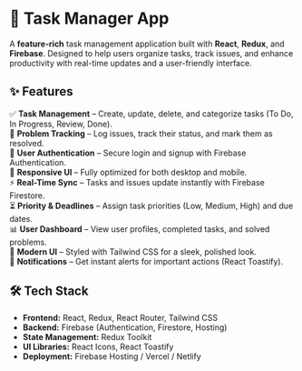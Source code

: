 # 🚀 Task Manager App

A **feature-rich** task management application built with **React**, **Redux**, and **Firebase**. Designed to help users organize tasks, track issues, and enhance productivity with real-time updates and a user-friendly interface.

## ✨ Features

✅ **Task Management** – Create, update, delete, and categorize tasks (To Do, In Progress, Review, Done).  
🚨 **Problem Tracking** – Log issues, track their status, and mark them as resolved.  
🔐 **User Authentication** – Secure login and signup with Firebase Authentication.  
📱 **Responsive UI** – Fully optimized for both desktop and mobile.  
⚡ **Real-Time Sync** – Tasks and issues update instantly with Firebase Firestore.  
⏳ **Priority & Deadlines** – Assign task priorities (Low, Medium, High) and due dates.  
📊 **User Dashboard** – View user profiles, completed tasks, and solved problems.  
🎨 **Modern UI** – Styled with Tailwind CSS for a sleek, polished look.  
🔔 **Notifications** – Get instant alerts for important actions (React Toastify).

## 🛠️ Tech Stack

- **Frontend:** React, Redux, React Router, Tailwind CSS
- **Backend:** Firebase (Authentication, Firestore, Hosting)
- **State Management:** Redux Toolkit
- **UI Libraries:** React Icons, React Toastify
- **Deployment:** Firebase Hosting / Vercel / Netlify
